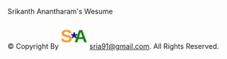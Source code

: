 Srikanth Anantharam's Wesume

© Copyright By ![Srikanth Anantharam](apple-touch-icon.svg) <sria91@gmail.com>. All Rights Reserved.
